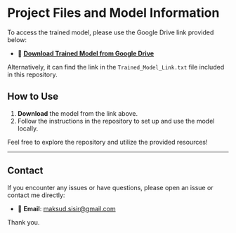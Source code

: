 # Project Files and Model Information

To access the trained model, please use the Google Drive link provided below:

- 📂 **[Download Trained Model from Google Drive](https://drive.google.com/drive/folders/1DAXbUXL5cI3cbgyXOGxj2MSDD9LPqrkI?usp=drive_link)**

Alternatively, it can find the link in the `Trained_Model_Link.txt` file included in this repository.

## How to Use

1. **Download** the model from the link above.
2. Follow the instructions in the repository to set up and use the model locally.

Feel free to explore the repository and utilize the provided resources!

---

## Contact

If you encounter any issues or have questions, please open an issue or contact me directly:

- 📧 **Email**: [maksud.sisir@gmail.com](mailto:maksud.sisir@gmail.com)

Thank you.
